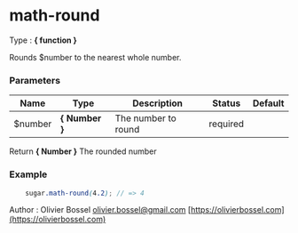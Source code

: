 # math-round

<!-- @namespace: sugar.scss.math.math-round -->

Type : **{ function }**


Rounds $number to the nearest whole number.



### Parameters
Name  |  Type  |  Description  |  Status  |  Default
------------  |  ------------  |  ------------  |  ------------  |  ------------
$number  |  **{ Number }**  |  The number to round  |  required  |

Return **{ Number }** The rounded number

### Example
```scss
	sugar.math-round(4.2); // => 4
```
Author : Olivier Bossel [olivier.bossel@gmail.com](mailto:olivier.bossel@gmail.com) [https://olivierbossel.com](https://olivierbossel.com)